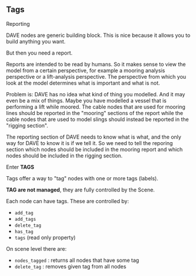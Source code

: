 ## Tags

Reporting

DAVE nodes are generic building block. This is nice because it allows you to build anything you want.

But then you need a report.

Reports are intended to be read by humans. So it makes sense to view the model from a certain perspective, for example a mooring analysis perspective or a lift-analysis perspective.
The perspective from which you look at the model determines what is important and what is not.

Problem is: DAVE has no idea what kind of thing you modelled. And it may even be a mix of things. Maybe you
have modelled a vessel that is performing a lift while moored. The cable nodes that are used for mooring lines should be reported in the "mooring" sections of the report while the cable nodes
that are used to model slings should instead be reported in the "rigging section".

The reporting section of DAVE needs to know what is what, and the only way for DAVE to know it is if we tell it. So we need to
tell the reporing section which nodes should be included in the mooring report and which nodes should be included in the
rigging section.

Enter **TAGS**

Tags offer a way to "tag" nodes with one or more tags (labels). 

**TAG are not managed**, they are fully controlled by the Scene.

Each node can have tags. These are controlled by:

- `add_tag`
- `add_tags`
- `delete_tag`
- `has_tag`
- `tags` (read only property)

On scene level there are:

- `nodes_tagged` : returns all nodes that have some tag
- `delete_tag` : removes given tag from all nodes